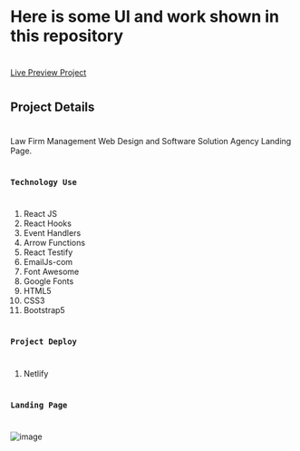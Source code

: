 # Here is some UI and work shown in this repository
#
[Live Preview Project](https://immigrotech.netlify.app/)
#
## Project Details
#
Law Firm Management Web Design and Software Solution Agency Landing Page. 
#
### `Technology Use`
#
1. React JS
2. React Hooks
3. Event Handlers
4. Arrow Functions
5. React Testify
6. EmailJs-com
27. Font Awesome
28. Google Fonts
29. HTML5
30. CSS3
31. Bootstrap5

#
### `Project Deploy`
#
1. Netlify
    

#
### `Landing Page`
#
![image](https://github.com/user-attachments/assets/192b854a-f405-454e-8820-59ca3f95af54)
#

